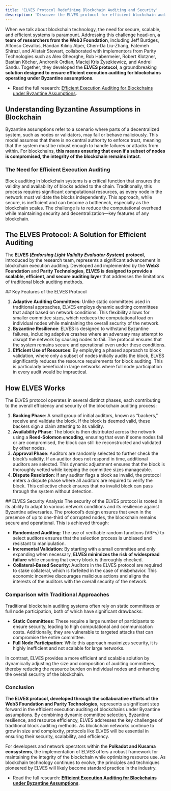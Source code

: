 ```yaml
---
title: 'ELVES Protocol Redefining Blockchain Auditing and Security'
description: 'Discover the ELVES protocol for efficient blockchain auditing under Byzantine assumptions, ensuring scalability, security, and resilience.'
---
```

When we talk about blockchain technology, the need for secure, scalable, and efficient systems is paramount. Addressing this challenge head-on, **a team of researchers from the Web3 Foundation**, including Jeff Burdges, Alfonso Cevallos, Handan Kılınç Alper, Chen-Da Liu-Zhang, Fatemeh Shirazi, and Alistair Stewart, collaborated with implementors from Parity Technologies such as Alex Gheorghe, Rob Habermeier, Robert Klotzner, Bastian Köcher, Andronik Ordian, Maciej Kris Żyszkiewicz, and Andrei Sandu. Together, they developed the **ELVES protocol**, a groundbreaking **solution designed to ensure efficient execution auditing for blockchains operating under Byzantine assumptions**.

- Read the full research: [Efficient Execution Auditing for Blockchains under Byzantine Assumptions](https://eprint.iacr.org/2024/961).

## Understanding Byzantine Assumptions in Blockchain
Byzantine assumptions refer to a scenario where parts of a decentralized system, such as nodes or validators, may fail or behave maliciously. This model assumes that there is no central authority to enforce trust, meaning that the system must be robust enough to handle failures or attacks from within. For blockchains, **this means ensuring that even if a subset of nodes is compromised, the integrity of the blockchain remains intact**.

### The Need for Efficient Execution Auditing
Block auditing in blockchain systems is a critical function that ensures the validity and availability of blocks added to the chain. Traditionally, this process requires significant computational resources, as every node in the network must validate the blocks independently. This approach, while secure, is inefficient and can become a bottleneck, especially as the blockchain scales. The challenge is to reduce the computational overhead while maintaining security and decentralization—key features of any blockchain.

## The ELVES Protocol: A Solution for Efficient Auditing
The **ELVES (*Endorsing Light Validity Evaluator System*)** **protocol**, introduced by the research team, represents a significant advancement in blockchain execution auditing. Developed and implemented by the **Web3 Foundation** and **Parity Technologies**, **ELVES is designed to provide a scalable, efficient, and secure auditing layer** that addresses the limitations of traditional block auditing methods.

## Key Features of the ELVES Protocol
1. **Adaptive Auditing Committees**: Unlike static committees used in traditional approaches, ELVES employs dynamic auditing committees that adapt based on network conditions. This flexibility allows for smaller committee sizes, which reduces the computational load on individual nodes while maintaining the overall security of the network.
2. **Byzantine Resilience**: ELVES is designed to withstand Byzantine failures, including adaptive crashes where an adversary may attempt to disrupt the network by causing nodes to fail. The protocol ensures that the system remains secure and operational even under these conditions.
3. **Efficient Use of Resources**: By employing a phased approach to block validation, where only a subset of nodes initially audits the block, ELVES significantly reduces the resource requirements for block auditing. This is particularly beneficial in large networks where full node participation in every audit would be impractical.

## How ELVES Works
The ELVES protocol operates in several distinct phases, each contributing to the overall efficiency and security of the blockchain auditing process:
1. **Backing Phase**: A small group of initial auditors, known as “backers,” receive and validate the block. If the block is deemed valid, these backers sign a claim attesting to its validity.
2. **Availability Phase**: The block is then distributed across the network using a **Reed-Solomon encoding**, ensuring that even if some nodes fail or are compromised, the block can still be reconstructed and validated by other nodes.
3. **Approval Phase**: Auditors are randomly selected to further check the block’s validity. If an auditor does not respond in time, additional auditors are selected. This dynamic adjustment ensures that the block is thoroughly vetted while keeping the committee sizes manageable.
4. **Dispute Resolution**: If any auditor flags a block as invalid, the protocol enters a dispute phase where all auditors are required to verify the block. This collective check ensures that no invalid block can pass through the system without detection.

## ELVES Security Analysis
The security of the ELVES protocol is rooted in its ability to adapt to various network conditions and its resilience against Byzantine adversaries. The protocol’s design ensures that even in the presence of up to one-third of corrupted nodes, the blockchain remains secure and operational. This is achieved through:
- **Randomized Auditing**: The use of verifiable random functions (VRFs) to select auditors ensures that the selection process is unbiased and resistant to manipulation.
- **Incremental Validation**: By starting with a small committee and only expanding when necessary, **ELVES minimizes the risk of widespread failure** while ensuring that every block is thoroughly checked.
- **Collateral-Based Security**: Auditors in the ELVES protocol are required to stake collateral, which is forfeited in the case of misbehavior. This economic incentive discourages malicious actions and aligns the interests of the auditors with the overall security of the network.

### Comparison with Traditional Approaches
Traditional blockchain auditing systems often rely on static committees or full node participation, both of which have significant drawbacks:
- **Static Committees**: These require a large number of participants to ensure security, leading to high computational and communication costs. Additionally, they are vulnerable to targeted attacks that can compromise the entire committee.
- **Full Node Participation**: While this approach maximizes security, it is highly inefficient and not scalable for large networks.

In contrast, ELVES provides a more efficient and scalable solution by dynamically adjusting the size and composition of auditing committees, thereby reducing the resource burden on individual nodes and enhancing the overall security of the blockchain.

### Conclusion
**The ELVES protocol, developed through the collaborative efforts of the Web3 Foundation and Parity Technologies**, represents a significant step forward in the efficient execution auditing of blockchains under Byzantine assumptions. By combining dynamic committee selection, Byzantine resilience, and resource efficiency, ELVES addresses the key challenges of traditional block auditing methods. As blockchain networks continue to grow in size and complexity, protocols like ELVES will be essential in ensuring their security, scalability, and efficiency.

For developers and network operators within the **Polkadot and Kusama ecosystems**, the implementation of ELVES offers a robust framework for maintaining the integrity of the blockchain while optimizing resource use. As blockchain technology continues to evolve, the principles and techniques pioneered by ELVES will likely become standard practice in the industry.

- Read the full research: **[Efficient Execution Auditing for Blockchains under Byzantine Assumptions](https://eprint.iacr.org/2024/961)**.